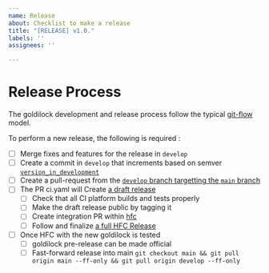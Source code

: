 ```yaml
---
name: Release 
about: Checklist to make a release
title: "[RELEASE] v1.0."
labels: ''
assignees: ''

---
```


# Release Process
The goldilock development and release process follow the typical [git-flow](https://nvie.com/posts/a-successful-git-branching-model/) model.

To perform a new release, the following is required :

- [ ] Merge fixes and features for the release in `develop`
- [ ] Create a commit in `develop` that increments based on semver [`version_in_development`](https://github.com/tipi-build/goldilock/blob/main/.github/workflows/ci.yaml#L9)
- [ ] Create a pull-request from the [`develop` branch targetting the `main` branch](https://github.com/tipi-build/goldilock/compare/main...develop)
- [ ] The PR ci.yaml will Create [a draft release](https://github.com/tipi-build/goldilock/releases)
  - [ ] Check that all CI platform builds and tests properly
  - [ ] Make the draft release public by tagging it
  - [ ] Create integration PR within [hfc](https://github.com/tipi-build/hfc)
  - [ ] Follow and finalize [a full HFC Release](https://github.com/tipi-build/hfc/blob/main/.github/PULL_REQUEST_TEMPLATE/HFC-RELEASING.md)
- [ ] Once HFC with the new goldilock is tested
  - [ ] goldilock pre-release can be made official
  - [ ] Fast-forward release into main `git checkout main && git pull origin main --ff-only && git pull origin develop --ff-only`